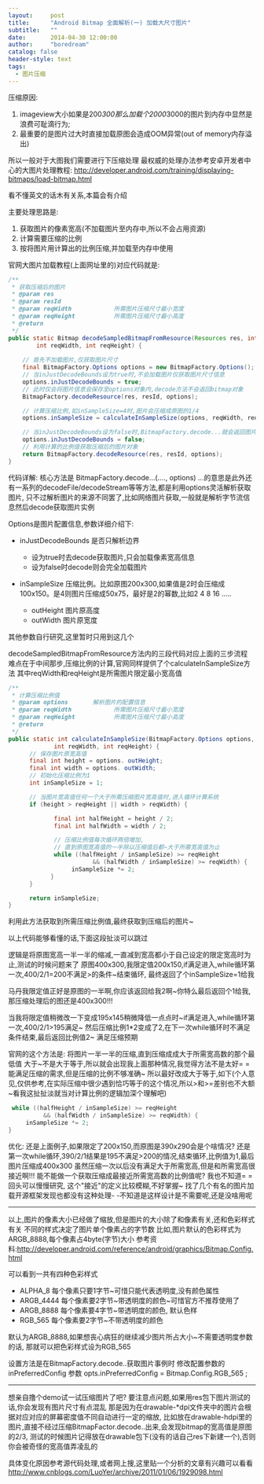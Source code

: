 ```yaml
---
layout:     post
title:      "Android Bitmap 全面解析(一) 加载大尺寸图片"
subtitle:   ""
date:       2014-04-30 12:00:00
author:     "boredream"
catalog: false
header-style: text
tags:
  - 图片压缩
---
```



压缩原因:
1. imageview大小如果是200*300那么加载个2000*3000的图片到内存中显然是浪费可耻滴行为;
2. 最重要的是图片过大时直接加载原图会造成OOM异常(out of memory内存溢出)

所以一般对于大图我们需要进行下压缩处理
最权威的处理办法参考安卓开发者中心的大图片处理教程: 
http://developer.android.com/training/displaying-bitmaps/load-bitmap.html

看不懂英文的话木有关系,本篇会有介绍


主要处理思路是:
1. 获取图片的像素宽高(不加载图片至内存中,所以不会占用资源)
2. 计算需要压缩的比例
3. 按将图片用计算出的比例压缩,并加载至内存中使用

官网大图片加载教程(上面网址里的)对应代码就是:
```java
/**
 * 获取压缩后的图片
 * @param res
 * @param resId
 * @param reqWidth            所需图片压缩尺寸最小宽度
 * @param reqHeight           所需图片压缩尺寸最小高度
 * @return
 */
public static Bitmap decodeSampledBitmapFromResource(Resources res, int resId,
        int reqWidth, int reqHeight) {
    
    // 首先不加载图片,仅获取图片尺寸
    final BitmapFactory.Options options = new BitmapFactory.Options();
    // 当inJustDecodeBounds设为true时,不会加载图片仅获取图片尺寸信息
    options.inJustDecodeBounds = true;
    // 此时仅会将图片信息会保存至options对象内,decode方法不会返回bitmap对象
    BitmapFactory.decodeResource(res, resId, options);

    // 计算压缩比例,如inSampleSize=4时,图片会压缩成原图的1/4
    options.inSampleSize = calculateInSampleSize(options, reqWidth, reqHeight);

    // 当inJustDecodeBounds设为false时,BitmapFactory.decode...就会返回图片对象了
    options.inJustDecodeBounds = false;
    // 利用计算的比例值获取压缩后的图片对象
    return BitmapFactory.decodeResource(res, resId, options);
}
```

代码详解:
核心方法是 BitmapFactory.decode...(...., options)
...的意思是此外还有一系列的decodeFile/decodeStream等等方法,都是利用options灵活解析获取图片,
只不过解析图片的来源不同罢了,比如网络图片获取,一般就是解析字节流信息然后decode获取图片实例

Options是图片配置信息,参数详细介绍下:
* inJustDecodeBounds 是否只解析边界
    * 设为true时去decode获取图片,只会加载像素宽高信息
    * 设为false时decode则会完全加载图片

* inSampleSize 压缩比例。比如原图200x300,如果值是2时会压缩成100x150。是4则图片压缩成50x75，最好是2的幂数,比如2 4 8 16 .....
    * outHeight 图片原高度
    * outWidth 图片原宽度

其他参数自行研究,这里暂时只用到这几个

decodeSampledBitmapFromResource方法内的三段代码对应上面的三步流程
难点在于中间那步,压缩比例的计算,官网同样提供了个calculateInSampleSize方法
其中reqWidth和reqHeight是所需图片限定最小宽高值
```java
/**
 * 计算压缩比例值
 * @param options       解析图片的配置信息
 * @param reqWidth            所需图片压缩尺寸最小宽度
 * @param reqHeight           所需图片压缩尺寸最小高度
 * @return
 */
public static int calculateInSampleSize(BitmapFactory.Options options,
             int reqWidth, int reqHeight) {
      // 保存图片原宽高值
      final int height = options. outHeight;
      final int width = options. outWidth;
      // 初始化压缩比例为1
      int inSampleSize = 1;

      // 当图片宽高值任何一个大于所需压缩图片宽高值时,进入循环计算系统
      if (height > reqHeight || width > reqWidth) {

             final int halfHeight = height / 2;
             final int halfWidth = width / 2;

             // 压缩比例值每次循环两倍增加,
             // 直到原图宽高值的一半除以压缩值后都~大于所需宽高值为止
             while ((halfHeight / inSampleSize) >= reqHeight
                        && (halfWidth / inSampleSize) >= reqWidth) {
                  inSampleSize *= 2;
            }
      }

      return inSampleSize;
}
```
利用此方法获取到所需压缩比例值,最终获取到压缩后的图片~


以上代码能够看懂的话,下面这段扯淡可以跳过

逻辑是将原图宽高一半一半的缩减,一直减到宽高都小于自己设定的限定宽高时为止,测试的时候问题来了
原图400x300,我限定值200x150,if满足进入,while循环第一次,400/2/1=200不满足>的条件~结束循环,
最终返回了个inSampleSize=1给我

马丹我限定值正好是原图的一半啊,你应该返回给我2啊~你特么最后返回个1给我,那压缩处理后的图还是400x300!!!

当我将限定值稍微改一下变成195x145稍微降低一点点时~if满足进入,while循环第一次,400/2/1>195满足~
然后压缩比例1*2变成了2,在下一次while循环时不满足条件结束,最后返回比例值2~ 满足压缩预期

官网的这个方法是: 将图片一半一半的压缩,直到压缩成成大于所需宽高数的那个最低值
大于~不是大于等于,所以就会出现我上面那种情况,我觉得方法不是太好= = 能满足压缩的需求,但是压缩的比例不够准确~
所以最好改成大于等于,如下(个人意见,仅供参考,在实际压缩中很少遇到恰巧等于的这个情况,所以>和>=差别也不大额~看我这扯扯淡就当对计算比例的逻辑加深个理解吧)
```java
 while ((halfHeight / inSampleSize) >= reqHeight
          && (halfWidth / inSampleSize) >= reqWidth) {
     inSampleSize *= 2;
}
```

优化:
还是上面例子,如果限定了200x150,而原图是390x290会是个啥情况?
还是第一次while循环,390/2/1结果是195不满足>200的情况,结束循环,比例值为1,最后图片压缩成400x300
虽然压缩一次以后没有满足大于所需宽高,但是和所需宽高很接近啊!!!
能不能做一个获取压缩成最接近所需宽高数的比例值呢?
我也不知道= = 回头可以慢慢研究, 这个"接近"的定义比较模糊,不好掌握~
找了几个有名的图片加载开源框架发现也都没有这种处理- -不知道是这样设计是不需要呢,还是没啥用呢

----------------------------------------------------------

以上,图片的像素大小已经做了缩放,但是图片的大小除了和像素有关,还和色彩样式有关
不同的样式决定了图片单个像素占的字节数
比如,图片默认的色彩样式为ARGB_8888,每个像素占4byte(字节)大小
参考资料:http://developer.android.com/reference/android/graphics/Bitmap.Config.html

可以看到一共有四种色彩样式
* ALPHA_8           每个像素只要1字节~可惜只能代表透明度,没有颜色属性
* ARGB_4444      每个像素要2字节~带透明度的颜色~可惜官方不推荐使用了
* ARGB_8888      每个像素要4字节~带透明度的颜色, 默认色样
* RGB_565          每个像素要2字节~不带透明度的颜色

默认为ARGB_8888,如果想丧心病狂的继续减少图片所占大小~不需要透明度参数的话,
那就可以把色彩样式设为RGB_565

设置方法是在BitmapFactory.decode..获取图片事例时
修改配置参数的inPreferredConfig 参数
opts.inPreferredConfig = Bitmap.Config.RGB_565 ;

----------------------------------------------------------


想亲自撸个demo试一试压缩图片了吧?
要注意点问题,如果用res包下图片测试的话,你会发现有图片尺寸有点混乱
那是因为在drawable-*dpi文件夹中的图片会根据对应对应的屏幕密度值不同自动进行一定的缩放,
比如放在drawable-hdpi里的图片,直接不经过压缩BitmapFactor.decode..出来,会发现bitmap的宽高值是原图的2/3,
测试的时候图片记得放在drawable包下(没有的话自己res下新建一个),否则你会被奇怪的宽高值弄凌乱的

具体变化原因参考源代码处理,或者网上搜,这里贴一个分析的文章有兴趣可以看看
http://www.cnblogs.com/LuoYer/archive/2011/01/06/1929098.html
